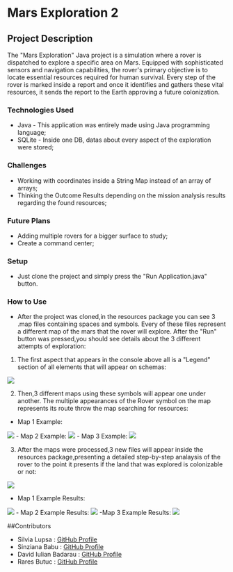 
# Mars Exploration 2

## Project Description 
The "Mars Exploration" Java project is a simulation where a rover is dispatched to explore a specific area on Mars. Equipped with sophisticated sensors and navigation capabilities, the rover's primary objective is to locate essential resources required for human survival. Every step of the rover is marked inside a report and once it identifies and gathers these vital resources, it sends the report to the Earth approving a future colonization.

### Technologies Used
- Java - This application was entirely made using Java programming language;
- SQLite - Inside one DB, datas about every aspect of the exploration were stored;

### Challenges
- Working with coordinates inside a String Map instead of an array of arrays;
- Thinking the Outcome Results depending on the mission analysis results regarding the found resources;

### Future Plans
- Adding multiple rovers for a bigger surface to study;
- Create a command center;

### Setup
- Just clone the project and simply press the "Run Application.java" button.

### How to Use
- After the project was cloned,in the resources package you can see 3 .map files containing spaces and symbols. Every of these files represent a different map of the mars that the rover will explore. After the "Run" button was pressed,you should see details about the 3 different attempts of exploration:
1. The first aspect that appears in the console above all is a "Legend" section of all elements that will appear on schemas:
<img src="https://cdn.discordapp.com/attachments/1033157281623318668/1166643235989495858/Legend.png?ex=654b3c2e&is=6538c72e&hm=8c7cff59b14454a68f64e1cedcfd3eb78e4dfbfe6dce8bc5c956fe0efc00eb1a&" />

2. Then,3 different maps using these symbols will appear one under another. The multiple appearances of the Rover symbol on the map represents its route throw the map searching for resources:
- Map 1 Example:
<img src="https://cdn.discordapp.com/attachments/1080812341693784124/1166647752487358474/mapa1.jpg?ex=654b4063&is=6538cb63&hm=cf545a8190f73362eed8f3c02ce2509419e321dee303fc6c19f9fcc62efb1195&" />
- Map 2 Example:
<img src="https://cdn.discordapp.com/attachments/1080812341693784124/1166648142423400528/mapa2.jpg?ex=654b40c0&is=6538cbc0&hm=05d3a47b473d7d7291633eaa28c7899b6fc67d1bf81b7e951a57c4e022e72efa&" />
- Map 3 Example:
<img src="https://cdn.discordapp.com/attachments/1080812341693784124/1166648301165219850/mapa3.jpg?ex=654b40e6&is=6538cbe6&hm=92aabdb6fb9bb7d3e2d3dd1bb7b9c8a5df73cdcb73e95f3c5f43830fcab875db&" />

3. After the maps were processed,3 new files will appear inside the resources package,presenting a detailed step-by-step analaysis of the rover to the point it presents if the land that was explored is colonizable or not:
<img src="https://cdn.discordapp.com/attachments/1080812341693784124/1166649405177348157/image.png?ex=654b41ed&is=6538cced&hm=5547f0202be77597bfd509bff01e0af1acecf84e1f753d18063d5f597548d924&" />

- Map 1 Example Results:
<img src="https://cdn.discordapp.com/attachments/1080812341693784124/1166650196478939156/image.png?ex=654b42aa&is=6538cdaa&hm=753a525f4c49175a0c5d1cf87668a9b1fe8e5d575cba6eafe24c07b3f8fb25c7&" />
- Map 2 Example Results:
<img src="https://cdn.discordapp.com/attachments/1080812341693784124/1166650375475052604/image.png?ex=654b42d4&is=6538cdd4&hm=6962ef81a2aa3e123d7db4cbd718bf57ba6be8fdc19f2a949a37edd81ea60480&" />
-Map 3 Example Results:
<img src="https://cdn.discordapp.com/attachments/1080812341693784124/1166650627884077096/image.png?ex=654b4311&is=6538ce11&hm=0935005154e2d0aa4ee7acdf6561ac6995d046b58b01b5629f7a56506e97b30d&" />

##Contributors

- Silvia Lupsa : [GitHub Profile](https://github.com/silvialupsa)
- Sinziana Babu : [GitHub Profile](https://github.com/SinzianaBab)
- David Iulian Badarau : [GitHub Profile](https://github.com/BadarauDavid)
- Rares Butuc : [GitHub Profile](https://github.com/RaresButuc)
